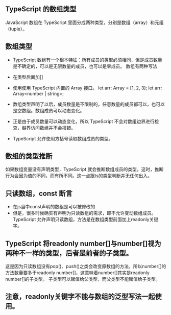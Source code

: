 ## TypeScript 的数组类型
JavaScript 数组在 TypeScript 里面分成两种类型，分别是数组（array）和元组（tuple）。

## 数组类型
- TypeScript 数组有一个根本特征：所有成员的类型必须相同，但是成员数量是不确定的，可以是无限数量的成员，也可以是零成员。
数组有两种写法
- 在类型后面加[]
- 使用使用 TypeScript 内置的 Array 接口。
let arr: Array<number> = [1, 2, 3];
let arr: Array<number | string>;

- 数组类型声明了以后，成员数量是不限制的，任意数量的成员都可以，也可以是空数组。数组成员可以动态变化。
- 正是由于成员数量可以动态变化，所以 TypeScript 不会对数组边界进行检查，越界访问数组并不会报错。
- TypeScript 允许使用方括号读取数组成员的类型。

## 数组的类型推断
如果数组变量没有声明类型，TypeScript 就会推断数组成员的类型。这时，推断行为会因为值的不同，而有所不同。这一点跟ts的类型判断并无任何出入。

## 只读数组，const 断言
- 在js当中const声明的数组是可以被修改的
- 但是，很多时候确实有声明为只读数组的需求，即不允许变动数组成员。
TypeScript 允许声明只读数组，方法是在数组类型前面加上readonly关键字。


## TypeScript 将readonly number[]与number[]视为两种不一样的类型，后者是前者的子类型。

这是因为只读数组没有pop()、push()之类会改变原数组的方法，所以number[]的方法数量要多于readonly number[]，这意味着number[]其实是readonly number[]的子类型。
子类型可以赋值给父类型，而父类型不能赋值给子类型。

## 注意，readonly关键字不能与数组的泛型写法一起使用。
